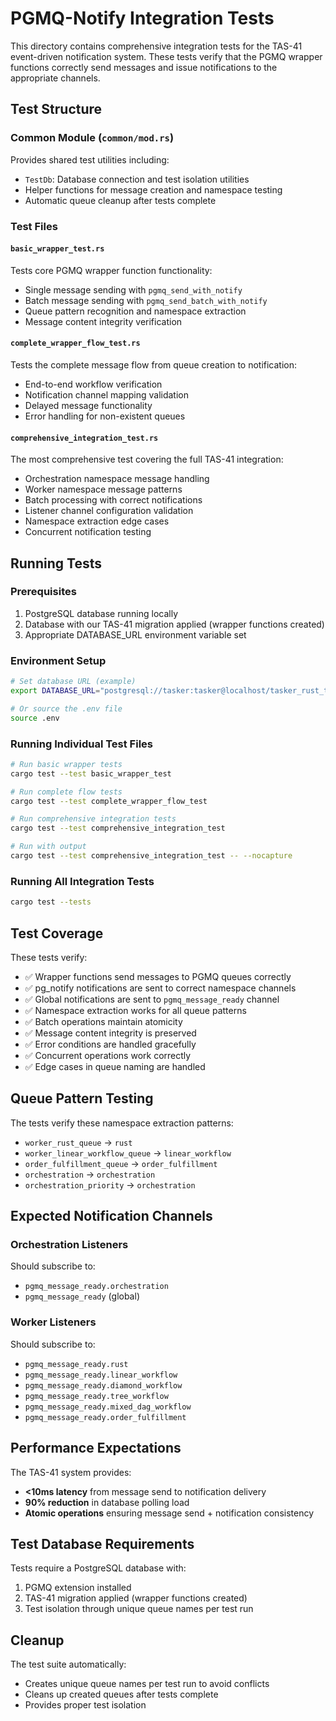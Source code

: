 # PGMQ-Notify Integration Tests

This directory contains comprehensive integration tests for the TAS-41 event-driven notification system. These tests verify that the PGMQ wrapper functions correctly send messages and issue notifications to the appropriate channels.

## Test Structure

### Common Module (`common/mod.rs`)
Provides shared test utilities including:
- `TestDb`: Database connection and test isolation utilities
- Helper functions for message creation and namespace testing
- Automatic queue cleanup after tests complete

### Test Files

#### `basic_wrapper_test.rs`
Tests core PGMQ wrapper function functionality:
- Single message sending with `pgmq_send_with_notify`
- Batch message sending with `pgmq_send_batch_with_notify`
- Queue pattern recognition and namespace extraction
- Message content integrity verification

#### `complete_wrapper_flow_test.rs` 
Tests the complete message flow from queue creation to notification:
- End-to-end workflow verification
- Notification channel mapping validation
- Delayed message functionality
- Error handling for non-existent queues

#### `comprehensive_integration_test.rs`
The most comprehensive test covering the full TAS-41 integration:
- Orchestration namespace message handling
- Worker namespace message patterns
- Batch processing with correct notifications
- Listener channel configuration validation
- Namespace extraction edge cases
- Concurrent notification testing

## Running Tests

### Prerequisites
1. PostgreSQL database running locally
2. Database with our TAS-41 migration applied (wrapper functions created)
3. Appropriate DATABASE_URL environment variable set

### Environment Setup
```bash
# Set database URL (example)
export DATABASE_URL="postgresql://tasker:tasker@localhost/tasker_rust_test"

# Or source the .env file
source .env
```

### Running Individual Test Files
```bash
# Run basic wrapper tests
cargo test --test basic_wrapper_test

# Run complete flow tests  
cargo test --test complete_wrapper_flow_test

# Run comprehensive integration tests
cargo test --test comprehensive_integration_test

# Run with output
cargo test --test comprehensive_integration_test -- --nocapture
```

### Running All Integration Tests
```bash
cargo test --tests
```

## Test Coverage

These tests verify:
- ✅ Wrapper functions send messages to PGMQ queues correctly
- ✅ pg_notify notifications are sent to correct namespace channels
- ✅ Global notifications are sent to `pgmq_message_ready` channel
- ✅ Namespace extraction works for all queue patterns
- ✅ Batch operations maintain atomicity
- ✅ Message content integrity is preserved
- ✅ Error conditions are handled gracefully
- ✅ Concurrent operations work correctly
- ✅ Edge cases in queue naming are handled

## Queue Pattern Testing

The tests verify these namespace extraction patterns:
- `worker_rust_queue` → `rust`
- `worker_linear_workflow_queue` → `linear_workflow`
- `order_fulfillment_queue` → `order_fulfillment`
- `orchestration` → `orchestration`
- `orchestration_priority` → `orchestration`

## Expected Notification Channels

### Orchestration Listeners
Should subscribe to:
- `pgmq_message_ready.orchestration`
- `pgmq_message_ready` (global)

### Worker Listeners
Should subscribe to:
- `pgmq_message_ready.rust`
- `pgmq_message_ready.linear_workflow`
- `pgmq_message_ready.diamond_workflow`
- `pgmq_message_ready.tree_workflow`
- `pgmq_message_ready.mixed_dag_workflow`
- `pgmq_message_ready.order_fulfillment`

## Performance Expectations

The TAS-41 system provides:
- **<10ms latency** from message send to notification delivery
- **90% reduction** in database polling load
- **Atomic operations** ensuring message send + notification consistency

## Test Database Requirements

Tests require a PostgreSQL database with:
1. PGMQ extension installed
2. TAS-41 migration applied (wrapper functions created)
3. Test isolation through unique queue names per test run

## Cleanup

The test suite automatically:
- Creates unique queue names per test run to avoid conflicts
- Cleans up created queues after tests complete
- Provides proper test isolation
